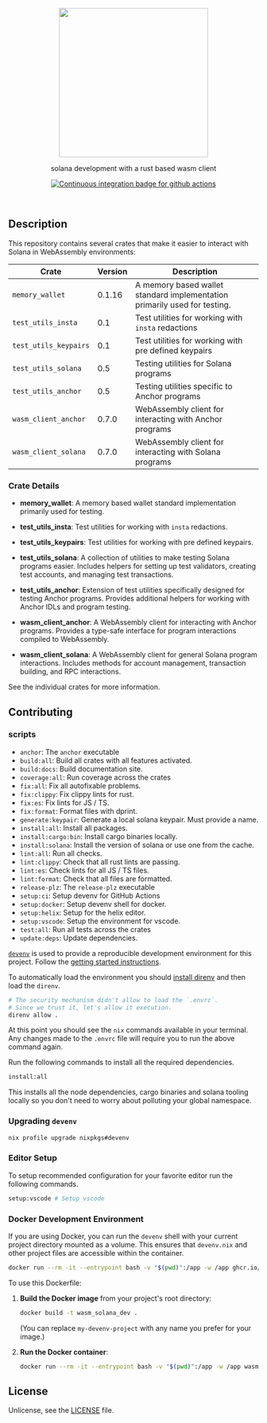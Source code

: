 <p align="center">
  <a href="#">
    <img width="300" height="300" src="./setup/assets/logo.svg"  />
  </a>
</p>

<p align="center">
  solana development with a rust based wasm client
</p>

<p align="center">
  <a href="https://github.com/ifiokjr/wasm_solana/actions?query=workflow:ci">
    <img src="https://github.com/ifiokjr/wasm_solana/workflows/ci/badge.svg" alt="Continuous integration badge for github actions" title="CI Badge" />
  </a>
</p>

<br />

## Description

This repository contains several crates that make it easier to interact with Solana in WebAssembly environments:

| Crate                 | Version | Description                                                               |
| --------------------- | ------- | ------------------------------------------------------------------------- |
| `memory_wallet`       | 0.1.16  | A memory based wallet standard implementation primarily used for testing. |
| `test_utils_insta`    | 0.1     | Test utilities for working with `insta` redactions                        |
| `test_utils_keypairs` | 0.1     | Test utilities for working with pre defined keypairs                      |
| `test_utils_solana`   | 0.5     | Testing utilities for Solana programs                                     |
| `test_utils_anchor`   | 0.5     | Testing utilities specific to Anchor programs                             |
| `wasm_client_anchor`  | 0.7.0   | WebAssembly client for interacting with Anchor programs                   |
| `wasm_client_solana`  | 0.7.0   | WebAssembly client for interacting with Solana programs                   |

### Crate Details

- **memory_wallet**: A memory based wallet standard implementation primarily used for testing.

- **test_utils_insta**: Test utilities for working with `insta` redactions.

- **test_utils_keypairs**: Test utilities for working with pre defined keypairs.

- **test_utils_solana**: A collection of utilities to make testing Solana programs easier. Includes helpers for setting up test validators, creating test accounts, and managing test transactions.

- **test_utils_anchor**: Extension of test utilities specifically designed for testing Anchor programs. Provides additional helpers for working with Anchor IDLs and program testing.

- **wasm_client_anchor**: A WebAssembly client for interacting with Anchor programs. Provides a type-safe interface for program interactions compiled to WebAssembly.

- **wasm_client_solana**: A WebAssembly client for general Solana program interactions. Includes methods for account management, transaction building, and RPC interactions.

See the individual crates for more information.

## Contributing

### scripts

- `anchor`: The `anchor` executable
- `build:all`: Build all crates with all features activated.
- `build:docs`: Build documentation site.
- `coverage:all`: Run coverage across the crates
- `fix:all`: Fix all autofixable problems.
- `fix:clippy`: Fix clippy lints for rust.
- `fix:es`: Fix lints for JS / TS.
- `fix:format`: Format files with dprint.
- `generate:keypair`: Generate a local solana keypair. Must provide a name.
- `install:all`: Install all packages.
- `install:cargo:bin`: Install cargo binaries locally.
- `install:solana`: Install the version of solana or use one from the cache.
- `lint:all`: Run all checks.
- `lint:clippy`: Check that all rust lints are passing.
- `lint:es`: Check lints for all JS / TS files.
- `lint:format`: Check that all files are formatted.
- `release-plz`: The `release-plz` executable
- `setup:ci`: Setup devenv for GitHub Actions
- `setup:docker`: Setup devenv shell for docker.
- `setup:helix`: Setup for the helix editor.
- `setup:vscode`: Setup the environment for vscode.
- `test:all`: Run all tests across the crates
- `update:deps`: Update dependencies.

[`devenv`](https://devenv.sh/) is used to provide a reproducible development environment for this project. Follow the [getting started instructions](https://devenv.sh/getting-started/).

To automatically load the environment you should [install direnv](https://devenv.sh/automatic-shell-activation/) and then load the `direnv`.

```bash
# The security mechanism didn't allow to load the `.envrc`.
# Since we trust it, let's allow it execution.
direnv allow .
```

At this point you should see the `nix` commands available in your terminal. Any changes made to the `.envrc` file will require you to run the above command again.

Run the following commands to install all the required dependencies.

```bash
install:all
```

This installs all the node dependencies, cargo binaries and solana tooling locally so you don't need to worry about polluting your global namespace.

### Upgrading `devenv`

```bash
nix profile upgrade nixpkgs#devenv
```

### Editor Setup

To setup recommended configuration for your favorite editor run the following commands.

```bash
setup:vscode # Setup vscode
```

### Docker Development Environment

If you are using Docker, you can run the `devenv` shell with your current project directory mounted as a volume. This ensures that `devenv.nix` and other project files are accessible within the container.

```bash
docker run --rm -it --entrypoint bash -v "$(pwd)":/app -w /app ghcr.io/cachix/devenv/devenv:latest
```

To use this Dockerfile:

1. **Build the Docker image** from your project's root directory:
   ```bash
   docker build -t wasm_solana_dev .
   ```
   (You can replace `my-devenv-project` with any name you prefer for your image.)

2. **Run the Docker container**:
   ```bash
   docker run --rm -it --entrypoint bash -v "$(pwd)":/app -w /app wasm_solana_dev
   ```

## License

Unlicense, see the [LICENSE](./license) file.
